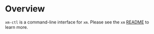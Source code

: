 # Overview

`xm-ctl` is a command-line interface for `xm`. Please see the `xm`
[README](../../README.md) to learn more.